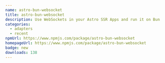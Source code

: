```yaml
---
name: astro-bun-websocket
title: astro-bun-websocket
description: Use WebSockets in your Astro SSR Apps and run it on Bun
categories:
  - adapters
  - recent
npmUrl: https://www.npmjs.com/package/astro-bun-websocket
homepageUrl: https://www.npmjs.com/package/astro-bun-websocket
badge: new
downloads: 138
---
```

